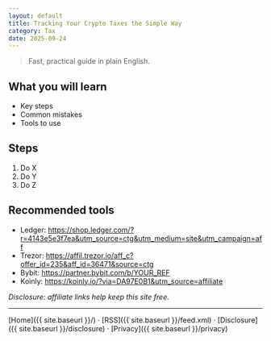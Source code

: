 ```yaml
---
layout: default
title: Tracking Your Crypto Taxes the Simple Way
category: Tax
date: 2025-09-24
---
```


> Fast, practical guide in plain English.

## What you will learn
- Key steps
- Common mistakes
- Tools to use

## Steps
1. Do X
2. Do Y
3. Do Z

## Recommended tools
- Ledger: https://shop.ledger.com/?r=4143e5e3f7ea&utm_source=ctg&utm_medium=site&utm_campaign=aff
- Trezor: https://affil.trezor.io/aff_c?offer_id=235&aff_id=36471&source=ctg
- Bybit: https://partner.bybit.com/b/YOUR_REF
- Koinly: https://koinly.io/?via=DA97E0B1&utm_source=affiliate

*Disclosure: affiliate links help keep this site free.*

---

[Home]({{ site.baseurl }}/) · [RSS]({{ site.baseurl }}/feed.xml) · [Disclosure]({{ site.baseurl }}/disclosure) · [Privacy]({{ site.baseurl }}/privacy)
